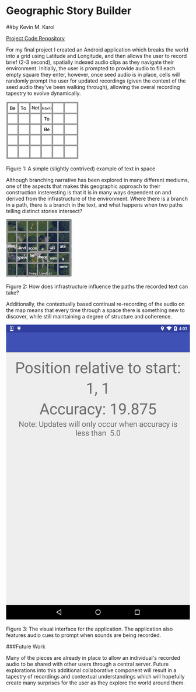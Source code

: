 # Geographic Story Builder

##by Kevin M. Karol

[Project Code Repository](https://github.com/kevinmkarol/geographic_story)

For my final project I created an Android application which breaks the world into a grid using Latitude and Longitude, and then allows the user to record brief (2-3 second), spatially indexed audio clips as they navigate their environment.  Initially, the user is prompted to provide audio to fill each empty square they enter, however, once seed audio is in place, cells will randomly prompt the user for updated recordings (given the context of the seed audio they've been walking through), allowing the overal recording tapestry to evolve dynamically.

![](images/contrived_map.png)

Figure 1: A simple (slightly contrived) example of text in space

Although branching narrative has been explored in many different mediums, one of the aspects that makes this geographic approach to their construction insteresting is that it is in many ways dependent on and derived from the infrastructure of the environment.  Where there is a branch in a path, there is a branch in the text, and what happens when two paths telling distinct stories intersect?  


![](images/superimposed_map.png)

Figure 2: How does infrastructure influence the paths the recorded text can take?

Additionally, the contextually based continual re-recording of the audio on the map means that every time through a space there is something new to discover, while still maintaining a degree of structure and coherence.


![](images/screen_capture.png)

Figure 3: The visual interface for the application.  The application also features audio cues to prompt when sounds are being recorded.



###Future Work

Many of the pieces are already in place to allow an individual's recorded audio to be shared with other users through a central server. Future explorations into this additional collaborative component will result in a tapestry of recordings and contextual understandings which will hopefully create many surprises for the user as they explore the world around them.
